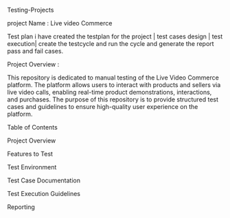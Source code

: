 Testing-Projects

project Name : Live video Commerce 

Test plan i have created the testplan for the project |
test cases design |
test execution|
create the testcycle and run the cycle and generate the report pass and fail cases.

Project Overview :

This repository is dedicated to manual testing of the Live Video Commerce platform. The platform allows users to interact with products and sellers via live video calls, enabling real-time product demonstrations, interactions, and purchases. The purpose of this repository is to provide structured test cases and guidelines to ensure high-quality user experience on the platform.


Table of Contents

Project Overview

Features to Test

Test Environment

Test Case Documentation

Test Execution Guidelines

Reporting 

